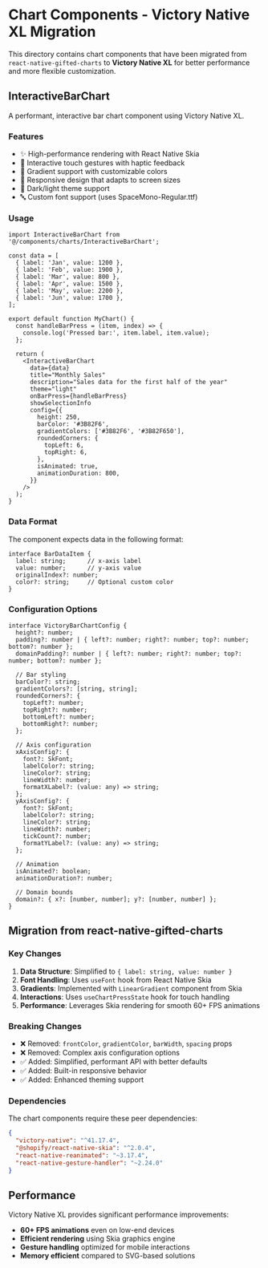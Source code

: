 # Chart Components - Victory Native XL Migration

This directory contains chart components that have been migrated from `react-native-gifted-charts` to **Victory Native XL** for better performance and more flexible customization.

## InteractiveBarChart

A performant, interactive bar chart component using Victory Native XL.

### Features

- ✨ High-performance rendering with React Native Skia
- 🎯 Interactive touch gestures with haptic feedback
- 🎨 Gradient support with customizable colors
- 📱 Responsive design that adapts to screen sizes
- 🌙 Dark/light theme support
- 🔤 Custom font support (uses SpaceMono-Regular.ttf)

### Usage

```tsx
import InteractiveBarChart from '@/components/charts/InteractiveBarChart';

const data = [
  { label: 'Jan', value: 1200 },
  { label: 'Feb', value: 1900 },
  { label: 'Mar', value: 800 },
  { label: 'Apr', value: 1500 },
  { label: 'May', value: 2200 },
  { label: 'Jun', value: 1700 },
];

export default function MyChart() {
  const handleBarPress = (item, index) => {
    console.log('Pressed bar:', item.label, item.value);
  };

  return (
    <InteractiveBarChart
      data={data}
      title="Monthly Sales"
      description="Sales data for the first half of the year"
      theme="light"
      onBarPress={handleBarPress}
      showSelectionInfo
      config={{
        height: 250,
        barColor: '#3B82F6',
        gradientColors: ['#3B82F6', '#3B82F650'],
        roundedCorners: {
          topLeft: 6,
          topRight: 6,
        },
        isAnimated: true,
        animationDuration: 800,
      }}
    />
  );
}
```

### Data Format

The component expects data in the following format:

```tsx
interface BarDataItem {
  label: string;      // x-axis label
  value: number;      // y-axis value
  originalIndex?: number;
  color?: string;     // Optional custom color
}
```

### Configuration Options

```tsx
interface VictoryBarChartConfig {
  height?: number;
  padding?: number | { left?: number; right?: number; top?: number; bottom?: number };
  domainPadding?: number | { left?: number; right?: number; top?: number; bottom?: number };
  
  // Bar styling
  barColor?: string;
  gradientColors?: [string, string];
  roundedCorners?: {
    topLeft?: number;
    topRight?: number;
    bottomLeft?: number;
    bottomRight?: number;
  };
  
  // Axis configuration
  xAxisConfig?: {
    font?: SkFont;
    labelColor?: string;
    lineColor?: string;
    lineWidth?: number;
    formatXLabel?: (value: any) => string;
  };
  yAxisConfig?: {
    font?: SkFont;
    labelColor?: string;
    lineColor?: string;
    lineWidth?: number;
    tickCount?: number;
    formatYLabel?: (value: any) => string;
  };
  
  // Animation
  isAnimated?: boolean;
  animationDuration?: number;
  
  // Domain bounds
  domain?: { x?: [number, number]; y?: [number, number] };
}
```

## Migration from react-native-gifted-charts

### Key Changes

1. **Data Structure**: Simplified to `{ label: string, value: number }`
2. **Font Handling**: Uses `useFont` hook from React Native Skia
3. **Gradients**: Implemented with `LinearGradient` component from Skia
4. **Interactions**: Uses `useChartPressState` hook for touch handling
5. **Performance**: Leverages Skia rendering for smooth 60+ FPS animations

### Breaking Changes

- ❌ Removed: `frontColor`, `gradientColor`, `barWidth`, `spacing` props
- ❌ Removed: Complex axis configuration options
- ✅ Added: Simplified, performant API with better defaults
- ✅ Added: Built-in responsive behavior
- ✅ Added: Enhanced theming support

### Dependencies

The chart components require these peer dependencies:

```json
{
  "victory-native": "^41.17.4",
  "@shopify/react-native-skia": "^2.0.4",
  "react-native-reanimated": "~3.17.4",
  "react-native-gesture-handler": "~2.24.0"
}
```

## Performance

Victory Native XL provides significant performance improvements:

- **60+ FPS animations** even on low-end devices
- **Efficient rendering** using Skia graphics engine
- **Gesture handling** optimized for mobile interactions
- **Memory efficient** compared to SVG-based solutions 